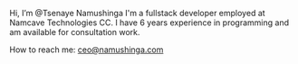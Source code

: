 Hi, I’m @Tsenaye Namushinga
I'm a fullstack developer employed at Namcave Technologies CC. I have 6 years experience in programming and am available for consultation work.

How to reach me: ceo@namushinga.com

<!---
Tsenaye/Tsenaye is a ✨ special ✨ repository because its `README.md` (this file) appears on your GitHub profile.
You can click the Preview link to take a look at your changes.
--->
